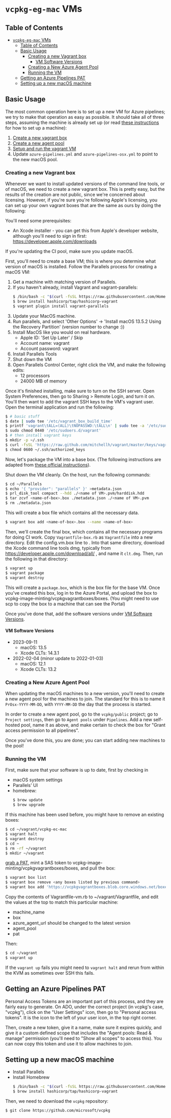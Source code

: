 # `vcpkg-eg-mac` VMs

## Table of Contents

- [`vcpkg-eg-mac` VMs](#vcpkg-eg-mac-vms)
  - [Table of Contents](#table-of-contents)
  - [Basic Usage](#basic-usage)
    - [Creating a new Vagrant box](#creating-a-new-vagrant-box)
      - [VM Software Versions](#vm-software-versions)
    - [Creating a New Azure Agent Pool](#creating-a-new-azure-agent-pool)
    - [Running the VM](#running-the-vm)
  - [Getting an Azure Pipelines PAT](#getting-an-azure-pipelines-pat)
  - [Setting up a new macOS machine](#setting-up-a-new-macos-machine)

## Basic Usage

The most common operation here is to set up a new VM for Azure
pipelines; we try to make that operation as easy as possible.
It should take all of three steps, assuming the machine is
already set up (or read [these instructions] for how to set up a machine):

1. [Create a new vagrant box](#creating-a-new-vagrant-box)
2. [Create a new agent pool](#creating-a-new-azure-agent-pool)
3. [Setup and run the vagrant VM](#running-the-vm)
4. Update `azure-pipelines.yml` and `azure-pipelines-osx.yml` to point to the new macOS pool.

[these instructions]: #setting-up-a-new-macos-machine

### Creating a new Vagrant box

Whenever we want to install updated versions of the command line tools,
or of macOS, we need to create a new vagrant box.
This is pretty easy, but the results of the creation are not public,
since we're concerned about licensing.
However, if you're sure you're following Apple's licensing,
you can set up your own vagrant boxes that are the same as ours by doing the following:

You'll need some prerequisites:

- An Xcode installer - you can get this from Apple's developer website,
  although you'll need to sign in first: <https://developer.apple.com/downloads>

If you're updating the CI pool, make sure you update macOS.

First, you'll need to create a base VM;
this is where you determine what version of macOS is installed.
Follow the Parallels process for creating a macOS VM:

1. Get a machine with matching version of Parallels.
2. If you haven't already, install Vagrant and vagrant-parallels:
      ```sh
      $ /bin/bash -c "$(curl -fsSL https://raw.githubusercontent.com/Homebrew/install/master/install.sh)"
      $ brew install hashicorp/tap/hashicorp-vagrant
      $ vagrant plugin install vagrant-parallels
      ```
3. Update your MacOS machine.
4. Run parallels, and select 'Other Options' -> 'Install macOS 13.5.2 Using the Recovery Partition' (version number to change :))
5. Install MacOS like you would on real hardware.
    * Apple ID: 'Set Up Later' / Skip
    * Account name: vagrant
    * Account password: vagrant
6. Install Parallels Tools
7. Shut down the VM
8. Open Parallels Control Center, right click the VM, and make the following edits:
    * 12 processors
    * 24000 MB of memory

Once it's finished installing, make sure to turn on the SSH server.
Open System Preferences, then go to Sharing > Remote Login,
and turn it on.
You'll then want to add the vagrant SSH keys to the VM's vagrant user.
Open the terminal application and run the following:

```sh
$ # basic stuff
$ date | sudo tee '/etc/vagrant_box_build_time'
$ printf 'vagrant\tALL=(ALL)\tNOPASSWD:\tALL\n' | sudo tee -a '/etc/sudoers.d/vagrant'
$ sudo chmod 0440 '/etc/sudoers.d/vagrant'
$ # then install vagrant keys
$ mkdir -p ~/.ssh
$ curl -fsSL 'https://raw.github.com/mitchellh/vagrant/master/keys/vagrant.pub' >~/.ssh/authorized_keys
$ chmod 0600 ~/.ssh/authorized_keys
```

Now, let's package the VM into a base box.
(The following instructions are adapted from
[these official instructions][base-box-instructions]).

Shut down the VM cleanly. On the host, run the following commands:

```sh
$ cd ~/Parallels
$ echo '{ "provider": "parallels" }' >metadata.json
$ prl_disk_tool compact --hdd ./<name of VM>.pvm/harddisk.hdd
$ tar zcvf <name-of-box>.box ./metadata.json ./<name of VM>.pvm
$ rm ./metadata.json
```

This will create a box file which contains all the necessary data.

```sh
$ vagrant box add <name-of-box>.box --name <name-of-box>
```

Then, we'll create the final box,
which contains all the necessary programs for doing CI work.
Copy `Vagrantfile-box.rb` as `Vagrantfile`
into a new directory. Edit the config.vm.box line to <name-of-box>.
Into that same directory, download the Xcode command line tools dmg, typically from
https://developer.apple.com/download/all/ , and name it `clt.dmg`.
Then, run the following in that directory:

```sh
$ vagrant up
$ vagrant package
$ vagrant destroy
```

This will create a `package.box`, which is the box file for the base VM.
Once you've created this box, log in to the Azure Portal, and upload the box to
vcpkg-image-minting/vcpkgvagrantboxes/boxes. (You might need to use scp to copy the box to
a machine that can see the Portal)

Once you've done that, add the software versions under [VM Software Versions](#vm-software-versions).

[base-box-instructions]: https://parallels.github.io/vagrant-parallels/docs/boxes/base.html

#### VM Software Versions

* 2023-09-11
  * macOS: 13.5
  * Xcode CLTs: 14.3.1
* 2022-02-04 (minor update to 2022-01-03)
  * macOS: 12.1
  * Xcode CLTs: 13.2

### Creating a New Azure Agent Pool

When updating the macOS machines to a new version, you'll need to create
a new agent pool for the machines to join. The standard for this is to
name it `PrOsx-YYYY-MM-DD`, with `YYYY-MM-DD` the day that the process
is started.

In order to create a new agent pool, go to the `vcpkg/public` project;
go to `Project settings`, then go to `Agent pools` under `Pipelines`.
Add a new self-hosted pool, name it as above, and make certain to check
the box for "Grant access permission to all pipelines".

Once you've done this, you are done; you can start adding new machines
to the pool!

### Running the VM

First, make sure that your software is up to date, first by checking in

* macOS system settings
* Parallels' UI
* homebrew:
    ```sh
    $ brew update
    $ brew upgrade
    ```

If this machine has been used before, you might have to remove an existing boxes:

```sh
$ cd ~/vagrant/vcpkg-ec-mac
$ vagrant halt
$ vagrant destroy
$ cd ~
$ rm -rf ~/vagrant
$ mkdir ~/vagrant
```

[grab a PAT], mint a SAS token to vcpkg-image-minting/vcpkgvagrantboxes/boxes, and pull the box:

```sh
$ vagrant box list
$ vagrant box remove <any boxes listed by previous command>
$ vagrant box add 'https://vcpkgvagrantboxes.blob.core.windows.net/boxes/<name of box>.box?<SAS token>' --name <name of box>
```

Copy the contents of Vagrantfile-vm.rb to ~/vagrant/Vagrantfile, and edit the values at the top
to match this particular machine:

* machine_name
* box
* azure_agent_url should be changed to the latest version
* agent_pool
* pat

Then:

```sh
$ cd ~/vagrant
$ vagrant up
```

If the `vagrant up` fails you might need to `vagrant halt` and rerun from within the KVM as
sometimes over SSH this fails.

[grab a PAT]: #getting-an-azure-pipelines-pat

## Getting an Azure Pipelines PAT

Personal Access Tokens are an important part of this process,
and they are fairly easy to generate.
On ADO, under the correct project (in vcpkg's case, "vcpkg"),
click on the "User Settings" icon, then go to "Personal access tokens".
It is the icon to the left of your user icon, in the top right corner.

Then, create a new token, give it a name, make sure it expires quickly,
and give it a custom defined scope that includes the
"Agent pools: Read & manage" permission (you'll need to "Show all scopes"
to access this).
You can now copy this token and use it to allow machines to join.

## Setting up a new macOS machine

* Install Parallels
* Install Homebrew
    ```sh
    $ /bin/bash -c "$(curl -fsSL https://raw.githubusercontent.com/Homebrew/install/master/install.sh)"
    $ brew install hashicorp/tap/hashicorp-vagrant
    ```

Then, we need to download the `vcpkg` repository:

```sh
$ git clone https://github.com/microsoft/vcpkg
```
